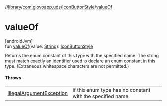 //[library](../../../index.md)/[com.glovoapp.uds](../index.md)/[IconButtonStyle](index.md)/[valueOf](value-of.md)

# valueOf

[androidJvm]\
fun [valueOf](value-of.md)(value: [String](https://kotlinlang.org/api/latest/jvm/stdlib/kotlin/-string/index.html)): [IconButtonStyle](index.md)

Returns the enum constant of this type with the specified name. The string must match exactly an identifier used to declare an enum constant in this type. (Extraneous whitespace characters are not permitted.)

#### Throws

| | |
|---|---|
| [IllegalArgumentException](https://kotlinlang.org/api/latest/jvm/stdlib/kotlin/-illegal-argument-exception/index.html) | if this enum type has no constant with the specified name |
